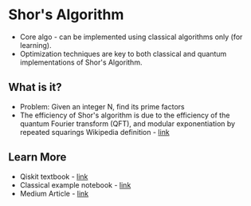 # Shor's Algorithm

- Core algo - can be implemented using classical algorithms only (for learning).  
- Optimization techniques are key to both classical and quantum implementations of Shor's Algorithm.

## What is it?

- Problem: Given an integer N, find its prime factors
- The efficiency of Shor's algorithm is due to the efficiency of the quantum Fourier transform (QFT), and modular exponentiation by repeated squarings
Wikipedia definition - [link](https://en.wikipedia.org/wiki/Shor%27s_algorithm)

## Learn More

- Qiskit textbook - [link](https://qiskit.org/textbook/ch-algorithms/shor.html#1.-The-Problem:-Period-Finding)
- Classical example notebook - [link](https://github.com/PotatoDrug/Quantum-Cryptography/blob/master/Shor/Shor's%20Algorithm.ipynb)
- Medium Article - [link](https://towardsdatascience.com/quantum-factorization-b3f44be9d738)